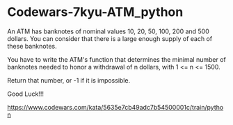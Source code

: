 # Codewars-7kyu-ATM_python
An ATM has banknotes of nominal values 10, 20, 50, 100, 200 and 500 dollars. You can consider that there is a large enough supply of each of these banknotes.


You have to write the ATM's function that determines the minimal number of banknotes needed to honor a withdrawal of n dollars, with 1 <= n <= 1500.

Return that number, or -1 if it is impossible.

Good Luck!!!

https://www.codewars.com/kata/5635e7cb49adc7b54500001c/train/python



